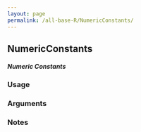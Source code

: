 ```yaml
---
layout: page
permalink: /all-base-R/NumericConstants/
---
```


## __NumericConstants__

#### _Numeric Constants_

### Usage

### Arguments

### Notes
